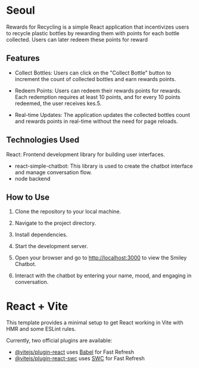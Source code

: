 # Seoul

Rewards for Recycling is a simple React application that incentivizes users to recycle plastic bottles by rewarding them with points for each bottle collected. Users can later redeem these points for reward
## Features

- Collect Bottles: Users can click on the "Collect Bottle" button to increment the count of collected bottles and earn rewards points.

- Redeem Points: Users can redeem their rewards points for rewards. Each redemption requires at least 10 points, and for every 10 points redeemed, the user receives kes.5.
- Real-time Updates: The application updates the collected bottles count and rewards points in real-time without the need for page reloads.

## Technologies Used

React: Frontend development library for building user interfaces.
- react-simple-chatbot: This library is used to create the chatbot interface and manage conversation flow.
- node backend

## How to Use

1. Clone the repository to your local machine.

2. Navigate to the project directory.

3. Install dependencies.

4. Start the development server.

5. Open your browser and go to [http://localhost:3000](http://localhost:3000) to view the Smiley Chatbot.

6. Interact with the chatbot by entering your name, mood, and engaging in conversation.

# React + Vite

This template provides a minimal setup to get React working in Vite with HMR and some ESLint rules.

Currently, two official plugins are available:

- [@vitejs/plugin-react](https://github.com/vitejs/vite-plugin-react/blob/main/packages/plugin-react/README.md) uses [Babel](https://babeljs.io/) for Fast Refresh
- [@vitejs/plugin-react-swc](https://github.com/vitejs/vite-plugin-react-swc) uses [SWC](https://swc.rs/) for Fast Refresh